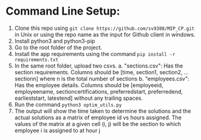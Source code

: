 Command Line Setup:
===================
1. Clone this repo using ```git clone https://github.com/sv9388/MIP_CP.git``` in Unix or using the repo name as the input for Github client in windows.
2. Install python3 and python3-pip
3. Go to the root folder of the project.
4. Install the app requirements using the command ```pip install -r requirements.txt```
5. In the same root folder, upload two csvs. 
  a. "sections.csv": Has the section requirements. Columns should be [time, section1, section2, ... sectionn] where n is the total number of sections
  b. "employees.csv": Has the employee details. Columns should be [employeeid, employeename, sectioncertifications, preferredstart, preferredend, earlieststart, latestend] without any trailing spaces.
6. Run the command ```python3 optim_utils.py```
7. The output will show the time taken to determine the solutions and the actual solutions as a matrix of employee id vs hours assigned. The values of the matrix at a given cell (i, j) will be the section to which employee i is assigned to at hour j
